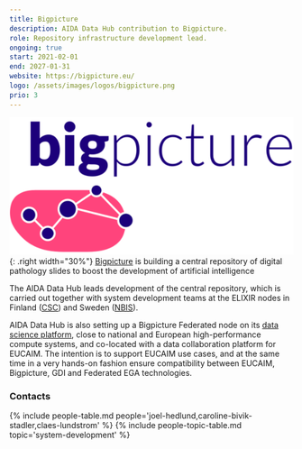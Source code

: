 ```yaml
---
title: Bigpicture
description: AIDA Data Hub contribution to Bigpicture.
role: Repository infrastructure development lead.
ongoing: true
start: 2021-02-01
end: 2027-01-31
website: https://bigpicture.eu/
logo: /assets/images/logos/bigpicture.png
prio: 3
---
```

![Bigpicture logo](/assets/images/logos/bigpicture-logo.png){: .right width="30%"}
[Bigpicture](https://bigpicture.eu/) is building a central repository of digital
pathology slides to boost the development of artificial intelligence

The AIDA Data Hub leads development of the central repository, which is carried
out together with system development teams at the ELIXIR nodes in Finland
([CSC](https://csc.fi)) and Sweden ([NBIS](https://nbis.se)).

AIDA Data Hub is also setting up a Bigpicture Federated node on its
[data science platform](../../../data-science-platform), close to national and
European high-performance compute systems, and co-located with a data collaboration
platform for EUCAIM. The intention is to support EUCAIM use cases, and at
the same time in a very hands-on fashion ensure compatibility between EUCAIM,
Bigpicture, GDI and Federated EGA technologies.

### Contacts
{% include people-table.md people='joel-hedlund,caroline-bivik-stadler,claes-lundstrom' %}
{% include people-topic-table.md topic='system-development' %}
